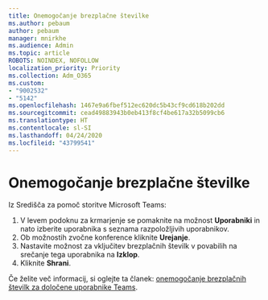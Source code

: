 ```yaml
---
title: Onemogočanje brezplačne številke
ms.author: pebaum
author: pebaum
manager: mnirkhe
ms.audience: Admin
ms.topic: article
ROBOTS: NOINDEX, NOFOLLOW
localization_priority: Priority
ms.collection: Adm_O365
ms.custom:
- "9002532"
- "5142"
ms.openlocfilehash: 1467e9a6fbef512ec620dc5b43cf9cd618b202dd
ms.sourcegitcommit: cead49883943b0eb413f8cf4be617a32b5099cb6
ms.translationtype: HT
ms.contentlocale: sl-SI
ms.lasthandoff: 04/24/2020
ms.locfileid: "43799541"
---
```

# <a name="disabling-toll-free-numbers"></a>Onemogočanje brezplačne številke

Iz Središča za pomoč storitve Microsoft Teams:

1. V levem podoknu za krmarjenje se pomaknite na možnost **Uporabniki** in nato izberite uporabnika s seznama razpoložljivih uporabnikov.
2. Ob možnostih zvočne konference kliknite **Urejanje**.
3. Nastavite možnost za vključitev brezplačnih številk v povabilih na srečanje tega uporabnika na **Izklop**.
4. Kliknite **Shrani**.

Če želite več informacij, si oglejte ta članek: [onemogočanje brezplačnih številk za določene uporabnike Teams](https://docs.microsoft.com/microsoftteams/disabling-toll-free-numbers-for-specific-teams-users).
